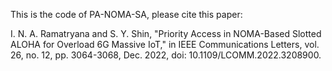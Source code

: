 This is the code of PA-NOMA-SA, please cite this paper:

I. N. A. Ramatryana and S. Y. Shin, "Priority Access in NOMA-Based Slotted ALOHA for Overload 6G Massive IoT," in IEEE Communications Letters, vol. 26, no. 12, pp. 3064-3068, Dec. 2022, doi: 10.1109/LCOMM.2022.3208900.

